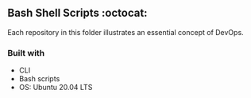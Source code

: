 ## Bash Shell Scripts :octocat:
Each repository in this folder illustrates an essential concept of DevOps.

### Built with
* CLI
* Bash scripts
* OS: Ubuntu 20.04 LTS
